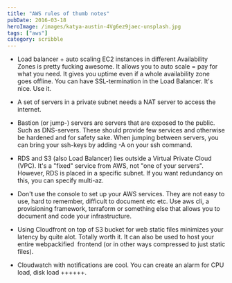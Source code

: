 ```yaml
---
title: "AWS rules of thumb notes"
pubDate: 2016-03-18
heroImage: /images/katya-austin-4Vg6ez9jaec-unsplash.jpg
tags: ["aws"]
category: scribble
---
```


- Load balancer + auto scaling EC2 instances in different Availability Zones is pretty fucking awesome. It allows you to auto scale = pay for what you need. It gives you uptime even if a whole availability zone goes offline. You can have SSL-termination in the Load Balancer. It's nice. Use it.

- A set of servers in a private subnet needs a NAT server to access the internet.

- Bastion (or jump-) servers are servers that are exposed to the public. Such as DNS-servers. These should provide few services and otherwise be hardened and for safety sake. When jumping between servers, you can bring your ssh-keys by adding -A on your ssh command.

- RDS and S3 (also Load Balancer) lies outside a Virtual Private Cloud (VPC). It's a "fixed" service from AWS, not "one of your servers". However, RDS is placed in a specific subnet. If you want redundancy on this, you can specify multi-az.

- Don't use the console to set up your AWS services. They are not easy to use, hard to remember, difficult to document etc etc. Use aws cli, a provisioning framework, terraform or something else that allows you to document and code your infrastructure.

- Using Cloudfront on top of S3 bucket for web static files minimizes your latency by quite alot. Totally worth it. It can also be used to host your entire webpackified  frontend (or in other ways compressed to just static files).

- Cloudwatch with notifications are cool. You can create an alarm for CPU load, disk load ++++++.
